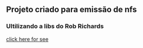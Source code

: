 ## Projeto criado para emissão de nfs

### Ultilizando a libs do Rob Richards
[click here for see](https://github.com/robrichards/xmlseclibs)